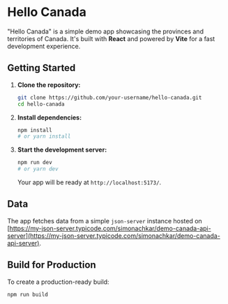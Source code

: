 # Hello Canada


"Hello Canada" is a simple demo app showcasing the provinces and territories of Canada. It's built with **React** and powered by **Vite** for a fast development experience.

## Getting Started

1.  **Clone the repository:**
    ```bash
    git clone https://github.com/your-username/hello-canada.git
    cd hello-canada
    ```
2.  **Install dependencies:**
    ```bash
    npm install
    # or yarn install
    ```
3.  **Start the development server:**
    ```bash
    npm run dev
    # or yarn dev
    ```
    Your app will be ready at `http://localhost:5173/`.

## Data

The app fetches data from a simple `json-server` instance hosted on [https://my-json-server.typicode.com/simonachkar/demo-canada-api-server](https://my-json-server.typicode.com/simonachkar/demo-canada-api-server).


## Build for Production

To create a production-ready build:

```bash
npm run build
```
